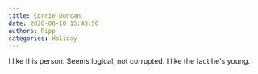 ```yaml
---
title: Corrie Duncan
date: 2020-08-10 15:48:50
authors: Ripp
categories: Holiday
---
```


 I like this person. Seems logical, not corrupted. I like the fact he's young.